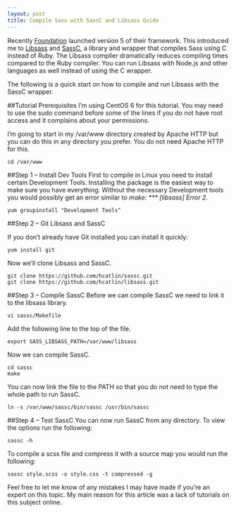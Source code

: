```yaml
---
layout: post
title: Compile Sass with SassC and Libsass Guide
---
```


Recently [Foundation](http://foundation.zurb.com/) launched version 5 of their framework. This introduced me to [Libsass](https://github.com/hcatlin/libsass) and [SassC](https://github.com/hcatlin/sassc), a library and wrapper that compiles Sass using C instead of Ruby. The Libsass compiler dramatically reduces compiling times compared to the Ruby compiler. You can run Libsass with  Node.js and other languages as well instead of using the C wrapper.

The following is a quick start on how to compile and run Libsass with the SassC wrapper.

##Tutorial Prerequisites
I’m using CentOS 6 for this tutorial. You may need to use the sudo command before some of the lines if you do not have root access and it complains about your permissions.

I’m going to start in my /var/www directory created by Apache HTTP but you can do this in any directory you prefer. You do not need Apache HTTP for this.

<pre><code class="language-bash">cd /var/www
</code></pre>

##Step 1 – Install Dev Tools
First to compile in Linux you need to install certain Development Tools. Installing the package is the easiest way to make sure you have everything. Without the necessary Development tools you would possibly get an error similar to *make: \*\*\* [libsass] Error 2.*

<pre><code class="language-bash">yum groupinstall "Development Tools"
</code></pre>

##Step 2 – Git Libsass and SassC

If you don’t already have Git installed you can install it quickly:

<pre><code class="language-bash">yum install git
</code></pre>

Now we’ll clone Libsass and SassC.

<pre><code class="language-bash">git clone https://github.com/hcatlin/sassc.git
git clone https://github.com/hcatlin/libsass.git
</code></pre>

##Step 3 – Compile SassC
Before we can compile SassC we need to link it to the libsass library.

<pre><code class="language-bash">vi sassc/Makefile
</code></pre>

Add the following line to the top of the file.

<pre><code class="language-bash">export SASS_LIBSASS_PATH=/var/www/libsass
</code></pre>

Now we can compile SassC.

<pre><code class="language-bash">cd sassc
make
</code></pre>

You can now link the file to the PATH so that you do not need to type the whole path to run SassC.

<pre><code class="language-bash">ln -s /var/www/sassc/bin/sassc /usr/bin/sassc
</code></pre>

##Step 4 – Test SassC
You can now run SassC from any directory. To view the options run the following:

<pre><code class="language-bash">sassc -h
</code></pre>

To compile a scss file and compress it with a source map you would run the following:

<pre><code class="language-bash">sassc style.scss -o style.css -t compressed -g
</code></pre>

Feel free to let me know of any mistakes I may have made if you’re an expert on this topic. My main reason for this article was a lack of tutorials on this subject online.